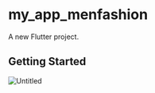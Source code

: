 # my_app_menfashion

A new Flutter project.

## Getting Started

![Untitled](https://user-images.githubusercontent.com/63736753/122670105-e294d080-d1c8-11eb-93e7-4b0284cedc6d.png)


